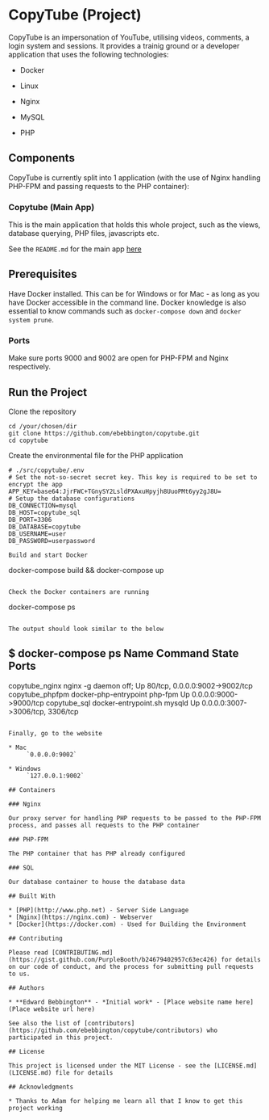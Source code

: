 # CopyTube (Project)

CopyTube is an impersonation of YouTube, utilising videos, comments, a login system and sessions. It provides a trainig ground or a developer application that uses the following technologies:

* Docker

* Linux

* Nginx

* MySQL

* PHP

## Components

CopyTube is currently split into 1 application (with the use of Nginx handling PHP-FPM and passing requests to the PHP container):

### Copytube (Main App)

This is the main application that holds this whole project, such as the views, database querying, PHP files, javascripts etc.

See the `README.md` for the main app [here](https://github.com/ebebbington/copytube/blob/develop/src/copytube/README.md)

## Prerequisites

Have Docker installed. This can be for Windows or for Mac - as long as you have Docker accessible in the command line. Docker knowledge is also essential to know commands such as `docker-compose down` and `docker system prune`.

### Ports

Make sure ports 9000 and 9002 are open for PHP-FPM and Nginx respectively.

## Run the Project

Clone the repository

```
cd /your/chosen/dir
git clone https://github.com/ebebbington/copytube.git
cd copytube
```

Create the environmental file for the PHP application

```
# ./src/copytube/.env
# Set the not-so-secret secret key. This key is required to be set to encrypt the app
APP_KEY=base64:JjrFWC+TGnySY2LsldPXAxuHpyjh8UuoPMt6yy2gJ8U=
# Setup the database configurations
DB_CONNECTION=mysql
DB_HOST=copytube_sql
DB_PORT=3306
DB_DATABASE=copytube
DB_USERNAME=user
DB_PASSWORD=userpassword

Build and start Docker

```
docker-compose build && docker-compose up
```

Check the Docker containers are running

```
docker-compose ps
```

The output should look similar to the below

```
$ docker-compose ps
     Name                    Command              State                Ports
------------------------------------------------------------------------------------------
copytube_nginx    nginx -g daemon off;            Up      80/tcp, 0.0.0.0:9002->9002/tcp
copytube_phpfpm   docker-php-entrypoint php-fpm   Up      0.0.0.0:9000->9000/tcp
copytube_sql      docker-entrypoint.sh mysqld     Up      0.0.0.0:3007->3006/tcp, 3306/tcp
```

Finally, go to the website

* Mac
     `0.0.0.0:9002`
     
* Windows
     `127.0.0.1:9002`

## Containers

### Nginx

Our proxy server for handling PHP requests to be passed to the PHP-FPM process, and passes all requests to the PHP container

### PHP-FPM

The PHP container that has PHP already configured

### SQL

Our database container to house the database data

## Built With

* [PHP](http://www.php.net) - Server Side Language
* [Nginx](https://nginx.com) - Webserver
* [Docker](https://docker.com) - Used for Building the Environment

## Contributing

Please read [CONTRIBUTING.md](https://gist.github.com/PurpleBooth/b24679402957c63ec426) for details on our code of conduct, and the process for submitting pull requests to us.

## Authors

* **Edward Bebbington** - *Initial work* - [Place website name here](Place website url here)

See also the list of [contributors](https://github.com/ebebbington/copytube/contributors) who participated in this project.

## License

This project is licensed under the MIT License - see the [LICENSE.md](LICENSE.md) file for details

## Acknowledgments

* Thanks to Adam for helping me learn all that I know to get this project working
